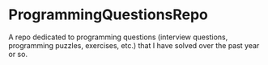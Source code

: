 # ProgrammingQuestionsRepo
A repo dedicated to programming questions (interview questions, programming puzzles, exercises, etc.) that I have solved over the past year or so.
